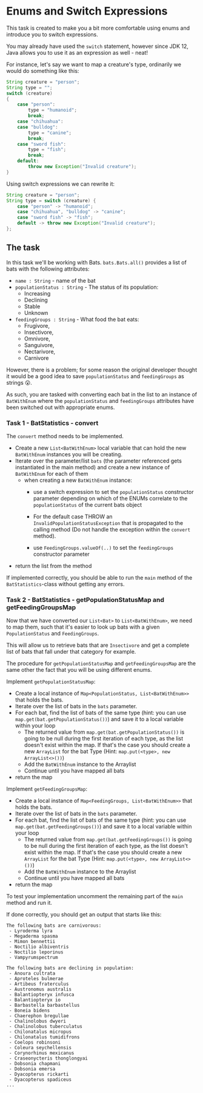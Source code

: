 # Enums and Switch Expressions

This task is created to make you a bit more comfortable using enums and introduce you to switch expressions.

You may already have used the `switch` statement, however since JDK 12, Java allows you to use it as an expression as well - neat!

For instance, let's say we want to map a creature's type, ordinarily we would do something like this:
```java
String creature = "person";
String type = "";
switch (creature)
{
    case "person":
        type = "humanoid";
        break;
    case "chihuahua":
    case "bulldog":
        type = "canine";
        break;
    case "sword fish":
        type = "fish";
        break;
    default:
        throw new Exception("Invalid creature");
}
```

Using switch expressions we can rewrite it:

```java
String creature = "person";
String type = switch (creature) {
    case "person" -> "humanoid";
    case "chihuahua", "bulldog" -> "canine";
    case "sword fish" -> "fish";
    default -> throw new Exception("Invalid creature");
};
```

## The task

In this task we'll be working with Bats. `bats.Bats.all()` provides a list of bats with the following attributes:

- `name : String` - name of the bat
- `populationStatus : String` - The status of its population:
  - Increasing
  - Declining
  - Stable
  - Unknown
- `feedingGroups : String` - What food the bat eats:
  - Frugivore,
  - Insectivore,
  - Omnivore,
  - Sanguivore,
  - Nectarivore,
  - Carnivore

However, there is a problem; for some reason the original developer thought it would be a good idea to save `populationStatus` and `feedingGroups` as strings 😮.

As such, you are tasked with converting each bat in the list to an instance of `BatWithEnum` where the `populationStatus` and `feedingGroups` attributes have been switched out with appropriate enums.

### Task 1 - BatStatistics - convert

The `convert` method needs to be implemented. 
- Create a new `List<BatWithEnum>` local variable that can hold the new `BatWithEnum` instances you will be creating.
- Iterate over the parameter/list `bats` (the parameter referenced gets instantiated in the main method) and create a new instance of `BatWithEnum` for each of them
  - when creating a new `BatWithEnum` instance:
    - use a switch expression to set the `populationStatus` constructor parameter depending on which of the ENUMs correlate to the `populationStatus` of the current bats object
  
    - For the default case THROW an `InvalidPopulationStatusException` that is propagated  to the calling method (Do not handle the exception within the `convert` method).
    - use `FeedingGroups.valueOf(..)` to set the `feedingGroups` constructor parameter
- return the list from the method

If implemented correctly, you should be able to run the `main` method of the `BatStatistics`-class without getting any errors.

### Task 2 - BatStatistics - getPopulationStatusMap and getFeedingGroupsMap

Now that we have converted our `List<Bat>` to `List<BatWithEnum>`, we need to map them, such that it's easier to look up bats with a given `PopulationStatus` and `FeedingGroups`.

This will allow us to retrieve bats that are `Insectivore` and get a complete list of bats that fall under that category for example.

The procedure for `getPopulationStatusMap` and `getFeedingGroupsMap` are the same other the fact that you will be using different enums.

Implement `getPopulationStatusMap`:

- Create a local instance of  `Map<PopulationStatus, List<BatWithEnum>>` that holds the bats.
- Iterate over the list of bats in the `bats` parameter.
- For each bat, find the list of bats of the same type (hint: you can use `map.get(bat.getPopulationStatus())`) and save it to a local variable within your loop
    - The returned value from `map.get(bat.getPopulationStatus())` is going to be null during the first iteration of each type, as the list doesn't exist within the map. If that's the case you should create a new `ArrayList` for the bat Type (Hint: `map.put(<type>, new ArrayList<>())`)
    - Add the `BatWithEnum` instance to the Arraylist
    - Continue until you have mapped all bats
- return the map

Implement `getFeedingGroupsMap`:

- Create a local instance of  `Map<FeedingGroups, List<BatWithEnum>>` that holds the bats.
- Iterate over the list of bats in the `bats` parameter.
- For each bat, find the list of bats of the same type (hint: you can use `map.get(bat.getFeedingGroups())`) and save it to a local variable within your loop
    - The returned value from `map.get(bat.getFeedingGroups())` is going to be null during the first iteration of each type, as the list doesn't exist within the map. If that's the case you should create a new `ArrayList` for the bat Type (Hint: `map.put(<type>, new ArrayList<>())`)
    - Add the `BatWithEnum` instance to the Arraylist
    - Continue until you have mapped all bats
- return the map

To test your implementation uncomment the remaining part of the `main` method and run it.

If done correctly, you should get an output that starts like this:

```
The following bats are carnivorous:
 - Lyroderma lyra
 - Megaderma spasma
 - Mimon bennettii
 - Noctilio albiventris
 - Noctilio leporinus
 - Vampyrumspectrum

The following bats are declining in population:
 - Anoura cultrata
 - Aproteles bulmerae
 - Artibeus fraterculus
 - Austronomus australis
 - Balantiopteryx infusca
 - Balantiopteryx io
 - Barbastella barbastellus
 - Boneia bidens
 - Chaerephon bregullae
 - Chalinolobus dwyeri
 - Chalinolobus tuberculatus
 - Chilonatalus micropus
 - Chilonatalus tumidifrons
 - Coelops robinsoni
 - Coleura seychellensis
 - Corynorhinus mexicanus
 - Craseonycteris thonglongyai
 - Dobsonia chapmani
 - Dobsonia emersa
 - Dyacopterus rickarti
 - Dyacopterus spadiceus
...
```